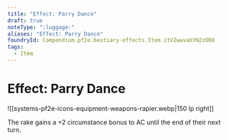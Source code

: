 ```yaml
---
title: "Effect: Parry Dance"
draft: true
noteType: ":luggage:"
aliases: "Effect: Parry Dance"
foundryId: Compendium.pf2e.bestiary-effects.Item.itVZwwvaXYN2zOR8
tags:
  - Item
---
```


# Effect: Parry Dance
![[systems-pf2e-icons-equipment-weapons-rapier.webp|150 lp right]]

The rake gains a +2 circumstance bonus to AC until the end of their next turn.
